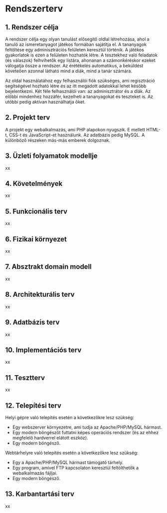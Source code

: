 # Rendszerterv

## 1. Rendszer célja

A rendszer célja egy olyan tanulást elősegítő oldlal létrehozása, ahol a tanuló az ismeretanyagot játékos formában sajátítja el. 
A tananyagok feltöltése egy adminisztrációs felületen keresztül történik. A játékos gyakorlatok is ezen a felületen hozhatók létre. 
A tesztekhez való feladatok (és válaszok) felhvihetők egy listára, ahonanan a számonkéréskor ezeket válogatja össze a rendszer. 
Az érétékelés automatikus, a beküldést követeően azonnal látható mind a diák, mind a tanár számára.

Az oldal használatához egy felhasználói fiók szükséges, ami regisztráció segítségével hozható létre és az itt megadott adatokkal lehet később bejelentkezni.
Két féle felhasználói van: az adminisztrátor és a diák. Az előbbi mindenhez hozzáfér, kezelheti a tananyagokat és teszteket is. Az utóbbi pedig aktívan használhatja őket.

## 2. Projekt terv
A projekt egy webalkalmazás, ami PHP alapokon nyugszik. E mellett HTML-t, CSS-t és JavaScript-et használunk. Az adatbázis pedig MySQL.
A különböző részeken más-más emberek dolgoznak.

## 3. Üzleti folyamatok modellje
xx

## 4. Követelmények
xx

## 5. Funkcionális terv
xx

## 6. Fizikai környezet
xx
    
## 7. Absztrakt domain modell
xx

## 8. Architekturális terv
xx

## 9. Adatbázis terv
xx

## 10. Implementációs terv
xx

## 11. Tesztterv
xx


## 12. Telepítési terv

Helyi gépre való telepítés esetén a következőkre lesz szükség:
- Egy webszerver környezetre, ami tudja az Apache/PHP/MySQL hármast.
- Egy modern böngészőt futtatni képes operációs rendszer (és az ehhez megfelelő hardverrel elátott eszköz).
- Egy modern böngésző.

Webtárhelyre való telepítés esetén a következőkre lesz szükség:
- Egy a Apache/PHP/MySQL hármast támogató tárhely.
- Egy program, amivel FTP kapcsolaton keresztül feltölthetők a webalkalmazás fájljai.
- Egy modern böngésző.

## 13. Karbantartási terv
xx
